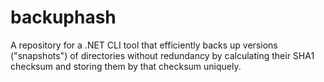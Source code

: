 # backuphash
A repository for a .NET CLI tool that efficiently backs up versions ("snapshots") of directories without redundancy by calculating their SHA1 checksum and storing them by that checksum uniquely.
